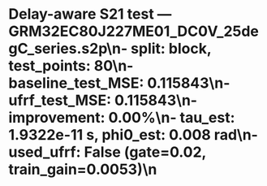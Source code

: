 # Delay-aware S21 test — GRM32EC80J227ME01_DC0V_25degC_series.s2p\n- split: block, test_points: 80\n- baseline_test_MSE: 0.115843\n- ufrf_test_MSE: 0.115843\n- improvement: 0.00%\n- tau_est: 1.9322e-11 s, phi0_est: 0.008 rad\n- used_ufrf: False (gate=0.02, train_gain=0.0053)\n